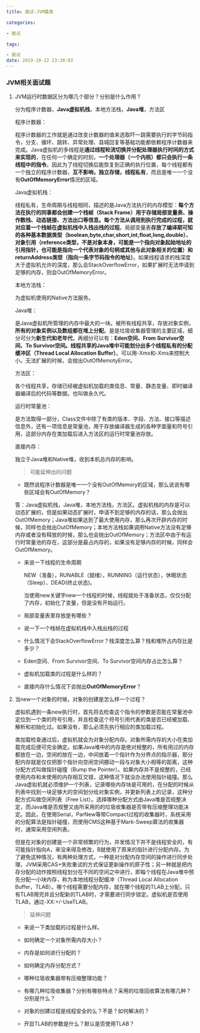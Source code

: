 ```yaml
---
title: 面试-JVM篇章

categories: 

- 面试

tags: 

- 面试
date: 2019-10-22 23:30:03
---
```


### JVM相关面试题

1. JVM运行时数据区分为哪几个部分？分别是什么作用？

   分为程序计数器，**Java虚拟机栈**，本地方法栈，**Java堆**，方法区

   程序计数器：

   程序计数器的工作就是通过改变计数器的值来选取吓一跳需要执行的字节码指令，分支、循环、跳转、异常处理、县城回复等基础功能都依赖程序计数器来完成。Java虚拟机的多线程是**通过线程轮流切换并分配处理器执行时间的方式来实现的**，在任何一个确定的时刻，**一个处理器（一个内核）都只会执行一条线程中的指令**。因此为了线程切换后能恢复到正确的执行位置，每个线程都有一个独立的程序计数器，**互不影响，独立存储，线程私有**，而且是唯一一个没有**OutOfMemoryError**情况的区域。
   
   Java虚拟机栈：
   
   线程私有，生命周期与线程相同，描述的是Java方法执行的内存模型：**每个方法在执行的同事都会创建一个栈帧（Stack Frame）用于存储局部变量表、操作数栈、动态链接、方法出口等信息。每个方法从调用到执行完成的过程，就对应着一个栈帧在虚拟机栈中入栈出栈的过程**。局部变量表**存放了编译期可知的各种基本数据类型（boolean,byte,char,short,int,float,long,double）、对象引用（reference类型，不是对象本身，可能是一个指向对象起始地址的引用指针，也可能是指向一个代表对象的句柄或其他与此对象相关的位置）和returnAddress类型（指向一条字节码指令的地址）**。如果线程请求的栈深度大于虚拟机允许的深度，那么会StackOverflowError，如果扩展时无法申请到足够的内存，则会OutOfMemoryError。
   
   本地方法栈：
   
   为虚拟机使用的Native方法服务。
   
   Java堆：
   
   是Java虚拟机所管理的内存中最大的一块。被所有线程共享，存放对象实例，**所有的对象实例以及数组都在堆上分配**。是是垃圾收集器管理的主要区域，细分可分为**新生代和老年代**，再细分可以有：**Eden空间、From Survivor空间、To Survivor空间。线程共享的Java堆中可能划分出多个线程私有的分配缓冲区（Thread Local Allocation Buffer）**。可以用-Xmx和-Xms来控制大小。无法扩展的时候，会抛出OutOfMemotyError。
   
   方法区：
   
   各个线程共享，存储已经被虚拟机加载的类信息、常量、静态变量、即时编译器编译后的代码等数据。也叫做永久代。
   
   运行时常量池：
   
   是方法取得一部分，Class文件中除了有类的版本、字段、方法、接口等描述信息外，还有一项信息是常量池，用于存放编译器生成的各种字面量和符号引用，这部分内存在类加载后进入方法区的运行时常量池存放。
   
   直接内存：
   
   独立于Java堆和Native堆，收到本机总内存的影响。
   
   >可能延伸出的问题
   
   - 既然说程序计数器是唯一一个没有OutOfMemory的区域，那么说说有哪些区域会有OutOfMemory？
   
   答：Java虚拟机栈，Java堆，本地方法栈，方法区。虚拟机栈的内存是可以动态扩展的，但是如果动态扩展时，申请不到足够的内存的话，那么会抛出OutOfMemory；Java堆如果达到了最大使用内存，那么再次开辟内存的时候，同样也会抛出OutOfMemory；本地方法栈如果调用Native方法没有足够内存或者没有释放的时候，那么也会抛出OutOfMemory；方法区中由于有运行时常量池的存在，这部分是最占内存的，如果没有足够内存的时候，同样会OutOfMemory。
   
   - 来说一下线程的生命周期
   
     NEW（准备），RUNABLE（就绪），RUNNING（运行状态），休眠状态（Sleep）、DEAD(终止状态)。
   
     当使用new关键字new一个线程的时候，线程就处于准备状态，仅仅分配了内存，初始化了变量，但是没有开始运行。
   
   - 局部变量表里存放是有哪些？
   
   - 说一下一个栈帧在虚拟机栈中入栈出栈的过程
   
   - 什么情况下会StackOverflowError？栈深度怎么算？栈和堆所占内存比是多少？
   
   - Eden空间、From Survivor空间、To Survivor空间内存占比怎么算？
   
   - 虚拟机加载类的过程是什么样的？
   
   - 直接内存什么情况下会抛出**OutOfMemoryError**？
   
2. 当new一个对象的时候，对象的创建是怎么样一个过程？

   虚拟机遇到一条new执行时，首先将去检查这个指令的参数是否能在常量池中定位到一个类的符号引用，并且检查这个符号引用代表的类是否已经被加载、解析和初始化过。如果没有，那么必须先执行相应的类加载过程。

   类加载检查通过后，虚拟机就会为对象分配内存。对象所需内存的大小在类加载完成后便可完全确定。如果Java堆中的内存是绝对规整的，所有用过的内存都放在一边，空闲的放在一边，中间放着一个指针作为分界点的指示器，那分配内存就是仅仅把那个指针向空闲空间挪动一段与对象大小相等的距离，这种分配方式叫做指针碰撞（Bump the Pointer）。如果内存并不是规整的，已经使用内存和未使用的内存相互交错，这种情况下就没办法使用指针碰撞。那么Java虚拟机就必须维护一个列表，记录哪些内存块是可用的，在分配的时候从列表中找到一块足够大的空间划分给对象实例，并更新列表上的记录，这种分配方式叫做空闲列表（Free List）。选择哪种分配方式由Java堆是否规整决定，而Java堆是否规整又由所采用的的垃圾收集器是否带有压缩整理功能决定。因此，在使用Serial，ParNew等带Compact过程的收集器时，系统采用的分配算法是指针碰撞，而使用CMS这种基于Mark-Sweep算法的收集器时，通常采用空闲列表。

   但是在对象的创建是一个非常频繁的行为，并发情况下并不是线程安全的，有可能指针指向A，来没来得及修改，B就使用了原来的指针进行分配内存。为了避免这种情况，有两种处理方式，一种是对分配内存空间的操作进行同步处理，JVM采用CAS+失败重试的方式保证更新操作的原子性；另一种就是把内存分配的动作按照线程划分在不同的空间之中进行，即每个线程在Java堆中预先分配一小块内存，称为本地线程分配缓冲（Thread Local Allocation Buffer，TLAB）。哪个线程需要分配内存，就在哪个线程的TLAB上分配，只有TLAB用完并且分配新的TLAB时，才需要进行同步锁定。虚拟机是否使用TLAB，通过-XX:+/-UseTLAB。

   > 延伸问题

   - 来说一下类加载的过程是什么样。
   - 如何确定一个对象所需内存大小？

   - 内存是如何进行分配的？
   - 如何确定内存分配方式？
   - 哪种垃圾收集器带有压缩整理功能？
   - 有哪几种垃圾收集器？分别有哪些特点？采用的垃圾回收算法有哪几种？分别是什么？
   - 对象的创建过程是线程安全的么？不是？如何解决的？
   - 开启TLAB的参数是什么？默认是否使用TLAB？

